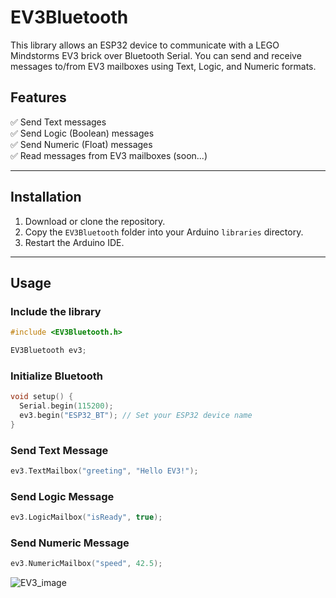 # EV3Bluetooth

This library allows an ESP32 device to communicate with a LEGO Mindstorms EV3 brick over Bluetooth Serial. You can send and receive messages to/from EV3 mailboxes using Text, Logic, and Numeric formats.

## Features
✅ Send Text messages  
✅ Send Logic (Boolean) messages  
✅ Send Numeric (Float) messages  
✅ Read messages from EV3 mailboxes (soon...)

---

## Installation

1. Download or clone the repository.
2. Copy the `EV3Bluetooth` folder into your Arduino `libraries` directory.
3. Restart the Arduino IDE.

---

## Usage

### Include the library
```cpp
#include <EV3Bluetooth.h>

EV3Bluetooth ev3;
```

### Initialize Bluetooth
```cpp
void setup() {
  Serial.begin(115200);
  ev3.begin("ESP32_BT"); // Set your ESP32 device name
}
```

### Send Text Message
```cpp
ev3.TextMailbox("greeting", "Hello EV3!");
```

### Send Logic Message
```cpp
ev3.LogicMailbox("isReady", true);
```

### Send Numeric Message
```cpp
ev3.NumericMailbox("speed", 42.5);
```
![EV3_image](https://github.com/user-attachments/assets/66056f07-e7c4-4ea8-aac9-8e5185967bec)
